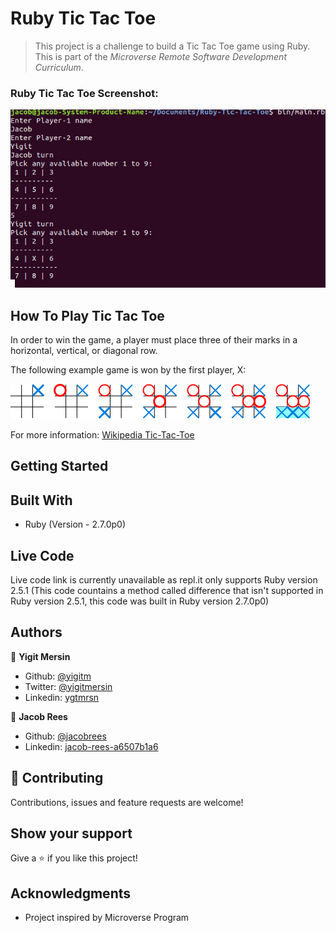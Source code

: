 # Ruby Tic Tac Toe

> This project is a challenge to build a Tic Tac Toe game using Ruby. This is part of the *Microverse Remote Software Development Curriculum*.

### Ruby Tic Tac Toe Screenshot:

![](screenshot/screenshot.png)

## How To Play Tic Tac Toe

In order to win the game, a player must place three of their marks in a horizontal, vertical, or diagonal row.

The following example game is won by the first player, X:

![](screenshot/screenshot_2.png)

For more information: [Wikipedia Tic-Tac-Toe](https://en.wikipedia.org/wiki/Tic-tac-toe)


## Getting Started


## Built With

- Ruby (Version - 2.7.0p0)


## Live Code

Live code link is currently unavailable as repl.it only supports Ruby version 2.5.1 (This code countains a method called difference that isn't supported in Ruby version 2.5.1, this code was built in Ruby version 2.7.0p0)


## Authors

👤 **Yigit Mersin**

- Github: [@yigitm](https://github.com/yigitm)
- Twitter: [@yigitmersin](https://twitter.com/yigitmersin)
- Linkedin: [ygtmrsn](https://www.linkedin.com/in/yigitmersin) 

👤 **Jacob Rees**

- Github: [@jacobrees](https://github.com/jacobrees)
- Linkedin: [jacob-rees-a6507b1a6](https://www.linkedin.com/in/jacob-rees-a6507b1a6/)


## 🤝 Contributing

Contributions, issues and feature requests are welcome!


## Show your support

Give a ⭐️ if you like this project!


## Acknowledgments

- Project inspired by Microverse Program
